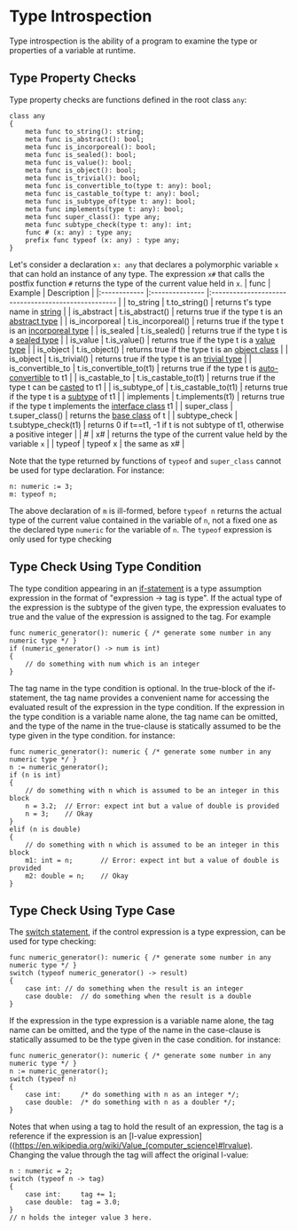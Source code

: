 # Type Introspection

Type introspection is the ability of a program to examine the type or properties of a variable at runtime.

## Type Property Checks

Type property checks are functions defined in the root class `any`:
```altro
class any
{
    meta func to_string(): string;
    meta func is_abstract(): bool;
    meta func is_incorporeal(): bool;
    meta func is_sealed(): bool;
    meta func is_value(): bool;
    meta func is_object(): bool;
    meta func is_trivial(): bool;
    meta func is_convertible_to(type t: any): bool;
    meta func is_castable_to(type t: any): bool;
    meta func is_subtype_of(type t: any): bool;
    meta func implements(type t: any): bool;
    meta func super_class(): type any;
    meta func subtype_check(type t: any): int;
    func # (x: any) : type any;
    prefix func typeof (x: any) : type any;
}
```
Let's consider a declaration `x: any` that declares a polymorphic variable `x` that can hold an instance of any type. The expression `x#` that calls the postfix function `#` returns the type of the current value held in `x`.
| func         | Example         |   Description                                       |
|:------------ |:--------------- |:--------------------------------------------------- |
| to_string    | t.to_string()   | returns t's type name in [string](String.md)                   |
| is_abstract  | t.is_abstract() | returns true if the type t is an [abstract type](AbstractClass.md)  |
| is_incorporeal  | t.is_incorporeal() | returns true if the type t is an [incorporeal type](IncorporealClass.md)  |
| is_sealed  | t.is_sealed() | returns true if the type t is a [sealed type](SealedClass.md)  |
| is_value  | t.is_value() | returns true if the type t is a [value type](ValueClass.md)  |
| is_object  | t.is_object() | returns true if the type t is an [object class](Object.md)  |
| is_object  | t.is_trivial() | returns true if the type t is an [trivial type](TrivialType.md)  |
| is_convertible_to  | t.is_convertible_to(t1) | returns true if the type t is [auto-convertible](ConvertibleTypes.md) to t1  |
| is_castable_to  | t.is_castable_to(t1) | returns true if the type t can be [casted](Typecasting.md) to t1  |
| is_subtype_of  | t.is_castable_to(t1) | returns true if the type t is a [subtype](Subtype.md) of t1  |
| implements  | t.implements(t1) | returns true if the type t implements the [interface class](InterfaceClass.md) t1  |
| super_class  | t.super_class() | returns the [base class](Class.md) of t  |
| subtype_check  | t.subtype_check(t1) | returns 0 if t==t1, -1 if t is not subtype of t1, otherwise a positive integer    |
| #  | x# | returns the type of the current value held by the variable `x`    |
| typeof  | typeof x | the same as x#    |

Note that the type returned by functions of `typeof` and `super_class` cannot be used for type declaration. For instance:
```altro
n: numeric := 3;
m: typeof n;
```
The above declaration of `m` is ill-formed, before `typeof n` returns the actual type of the current value contained in the variable of `n`, not a fixed one as the declared type `numeric` for the variable of `n`. The `typeof` expression is only used for type checking

## Type Check Using Type Condition

The type condition appearing in an [if-statement](StatementIf.md) is a type assumption expression  in the format of "expression -> tag is type". If the actual type of the expression is the subtype of the given type, the expression evaluates to true and the value of the expression is assigned to the tag. For example
```altro
func numeric_generator(): numeric { /* generate some number in any numeric type */ }
if (numeric_generator() -> num is int)
{
    // do something with num which is an integer
}
```
The tag name in the type condition is optional.  In the true-block of the if-statement, the tag name provides a convenient name for accessing the evaluated result of the expression in the type condition. If the expression in the type condition is a variable name alone, the tag name can be omitted, and the type of the name in the true-clause is statically assumed to be the type given in the type condition. for instance:
```altro
func numeric_generator(): numeric { /* generate some number in any numeric type */ }
n := numeric_generator(); 
if (n is int)
{
    // do something with n which is assumed to be an integer in this block
    n = 3.2;  // Error: expect int but a value of double is provided
    n = 3;    // Okay
}
elif (n is double)
{
    // do something with n which is assumed to be an integer in this block
    m1: int = n;       // Error: expect int but a value of double is provided
    m2: double = n;    // Okay
}
```
## Type Check Using Type Case

The [switch statement](StatementSwitch.md), if the control expression is a type expression, can be used for type checking:
```altro
func numeric_generator(): numeric { /* generate some number in any numeric type */ }
switch (typeof numeric_generator() -> result)
{
    case int: // do something when the result is an integer
    case double:  // do something when the result is a double
}
```
If the expression in the type expression is a variable name alone, the tag name can be omitted, and the type of the name in the case-clause is statically assumed to be the type given in the case condition. for instance:
```altro
func numeric_generator(): numeric { /* generate some number in any numeric type */ }
n := numeric_generator(); 
switch (typeof n)
{
    case int:     /* do something with n as an integer */;
    case double:  /* do something with n as a doubler */;
}
```

Notes that when using a tag to hold the result of an expression, the tag is a reference if the expression is an [l-value expression]((https://en.wikipedia.org/wiki/Value_(computer_science)#lrvalue). Changing the value through the tag will affect the original l-value:
```altro
n : numeric = 2; 
switch (typeof n -> tag)
{
    case int:     tag += 1;
    case double:  tag = 3.0;
}
// n holds the integer value 3 here.
```




